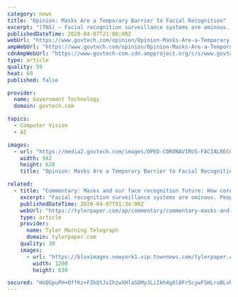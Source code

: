 ```yaml
---
category: news
title: "Opinion: Masks Are a Temporary Barrier to Facial Recognition"
excerpt: "(TNS) — Facial recognition surveillance systems are ominous. People see how these tools threaten privacy and civil liberties and consider ways they might resist being tracked and profiled everywhere they go. One option that is regularly tossed around is the idea of frustrating identification systems with clothing and accessories that obscure ..."
publishedDateTime: 2020-04-07T21:08:00Z
webUrl: "https://www.govtech.com/opinion/Opinion-Masks-Are-a-Temporary-Barrier-to-Facial-Recognition.html"
ampWebUrl: "https://www.govtech.com/opinion/Opinion-Masks-Are-a-Temporary-Barrier-to-Facial-Recognition.html?AMP"
cdnAmpWebUrl: "https://www-govtech-com.cdn.ampproject.org/c/s/www.govtech.com/opinion/Opinion-Masks-Are-a-Temporary-Barrier-to-Facial-Recognition.html?AMP"
type: article
quality: 59
heat: 69
published: false

provider:
  name: Government Technology
  domain: govtech.com

topics:
  - Computer Vision
  - AI

images:
  - url: "https://media2.govtech.com/images/OPED-CORONAVIRUS-FACIALRECOGNITION-COMMENTARY-TB.JPG"
    width: 942
    height: 628
    title: "Opinion: Masks Are a Temporary Barrier to Facial Recognition"

related:
  - title: "Commentary: Masks and our face recognition future: How coronavirus (slightly) clouds the picture painted by tech firms"
    excerpt: "Facial recognition surveillance systems are ominous. People see how these tools threaten privacy and civil liberties and consider ways they might resist being tracked and profiled everywhere they go. One option that is regularly tossed around is the idea of frustrating identification systems with clothing and accessories that obscure and ..."
    publishedDateTime: 2020-04-07T01:34:00Z
    webUrl: "https://tylerpaper.com/ap/commentary/commentary-masks-and-our-face-recognition-future-how-coronavirus-slightly-clouds-the-picture-painted-by/article_0c862c93-151b-5215-8db4-030034e4b7d2.html"
    type: article
    provider:
      name: Tyler Morning Telegraph
      domain: tylerpaper.com
    quality: 30
    images:
      - url: "https://bloximages.newyork1.vip.townnews.com/tylerpaper.com/content/tncms/custom/image/1d130320-7305-11e7-aad4-cf9f36fa6d1e.png"
        width: 1200
        height: 630

secured: "HoDGpuPH+OffKz+FZkQtJsIhzwXHlaSDMyJLiIkh4g8l8FrScywFSHLroBLvRwhW86jGJm5sPDatCPXjBpM4ng4JXRfUDbnwg0TSstZqBIipLI6N1ZqeL2moG7BiG0xKf5Lqw33Jo8J+FtOH3L5fZZwc7yH/7QJKhEodCeNxtqu+mOLmJdPB9RULMx3WGSfTKuY+gVIarCLjXe0uNEpjmcMb1lf74A1p7WQ6kOfjd95QuZf5BdjOv7OUHtYPUN1do+qa+DGpnKDX9fuoNQzkgBgEwT5M/ciRXH6EobrMFAhBL9SLSwFiQOZ9H8YvSxLu;M1JUNfMLhrg3NtBUUNWOog=="
---
```


